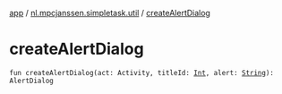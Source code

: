 [app](../index.md) / [nl.mpcjanssen.simpletask.util](index.md) / [createAlertDialog](.)

# createAlertDialog

`fun createAlertDialog(act: Activity, titleId: `[`Int`](https://kotlinlang.org/api/latest/jvm/stdlib/kotlin/-int/index.html)`, alert: `[`String`](https://kotlinlang.org/api/latest/jvm/stdlib/kotlin/-string/index.html)`): AlertDialog`